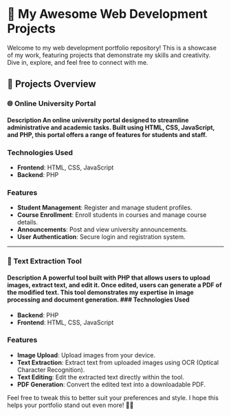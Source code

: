# 🚀 My Awesome Web Development Projects 
Welcome to my web development portfolio repository! This is a showcase of my work, featuring projects that demonstrate my skills and creativity. Dive in, explore, and feel free to connect with me. 
## 🌟 Projects Overview
### 🌐 Online University Portal 
#### Description An online university portal designed to streamline administrative and academic tasks. Built using HTML, CSS, JavaScript, and PHP, this portal offers a range of features for students and staff. 
### Technologies Used 
- **Frontend**: HTML, CSS, JavaScript
- **Backend**: PHP
### Features 
- **Student Management**: Register and manage student profiles.
- **Course Enrollment**: Enroll students in courses and manage course details.
- **Announcements**: Post and view university announcements.
- **User Authentication**: Secure login and registration system.
--- 
### 📑 Text Extraction Tool 
#### Description A powerful tool built with PHP that allows users to upload images, extract text, and edit it. Once edited, users can generate a PDF of the modified text. This tool demonstrates my expertise in image processing and document generation. ### Technologies Used 
- **Backend**: PHP
- **Frontend**: HTML, CSS, JavaScript
### Features 
- **Image Upload**: Upload images from your device.
- **Text Extraction**: Extract text from uploaded images using OCR (Optical Character Recognition).
- **Text Editing**: Edit the extracted text directly within the tool.
- **PDF Generation**: Convert the edited text into a downloadable PDF.


Feel free to tweak this to better suit your preferences and style. I hope this helps your portfolio stand out even more! 🚀😊
